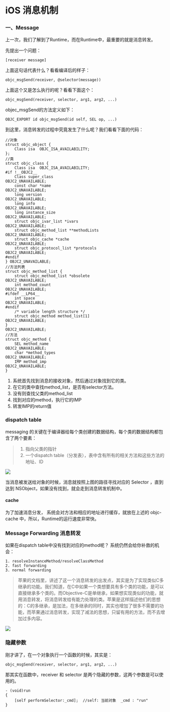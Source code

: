 # iOS 消息机制


> 

### 一、Message
上一次，我们了解到了Runtime，而在Runtime中，最重要的就是消息转发。

先提出一个问题：
	
	[receiver message]

上面这句话代表什么？看看编译后的样子：

	objc_msgSend(receiver, @selector(message))
	
上面这个又是怎么执行的呢？看看下面这个：

	objc_msgSend(receiver, selector, arg1, arg2, ...)
	
objec_msgSend的方法定义如下：

	OBJC_EXPORT id objc_msgSend(id self, SEL op, ...)

到这里，消息转发的过程中究竟发生了什么呢？我们看看下面的代码：

	//对象
	struct objc_object {
	    Class isa  OBJC_ISA_AVAILABILITY;
	};
	//类
	struct objc_class {
	    Class isa  OBJC_ISA_AVAILABILITY;
	#if !__OBJC2__
	    Class super_class                                        OBJC2_UNAVAILABLE;
	    const char *name                                         OBJC2_UNAVAILABLE;
	    long version                                             OBJC2_UNAVAILABLE;
	    long info                                                OBJC2_UNAVAILABLE;
	    long instance_size                                       OBJC2_UNAVAILABLE;
	    struct objc_ivar_list *ivars                             OBJC2_UNAVAILABLE;
	    struct objc_method_list **methodLists                    OBJC2_UNAVAILABLE;
	    struct objc_cache *cache                                 OBJC2_UNAVAILABLE;
	    struct objc_protocol_list *protocols                     OBJC2_UNAVAILABLE;
	#endif
	} OBJC2_UNAVAILABLE;
	//方法列表
	struct objc_method_list {
	    struct objc_method_list *obsolete                        OBJC2_UNAVAILABLE;
	    int method_count                                         OBJC2_UNAVAILABLE;
	#ifdef __LP64__
	    int space                                                OBJC2_UNAVAILABLE;
	#endif
	    /* variable length structure */
	    struct objc_method method_list[1]                        OBJC2_UNAVAILABLE;
	}                                                            OBJC2_UNAVAILABLE;
	//方法
	struct objc_method {
	    SEL method_name                                          OBJC2_UNAVAILABLE;
	    char *method_types                                       OBJC2_UNAVAILABLE;
	    IMP method_imp                                           OBJC2_UNAVAILABLE;
	}



1. 系统首先找到消息的接收对象，然后通过对象找到它的类。
2. 在它的类中查找method_list，是否有selector方法。
3. 没有则查找父类的method_list
4. 找到对应的method，执行它的IMP
5. 转发IMP的return值


### dispatch table

messaging 的关键在于编译器给每个类创建的数据结构，每个类的数据结构都包含了两个要素：

> 1. 指向父类的指针
> 2. 一个dispatch table（分发表），表中含有所有的相关方法和这些方法的地址、ID


![](https://github.com/MineJay/iOS-Note/blob/master/iOS%20%E5%AD%A6%E4%B9%A0%E9%83%A8%E5%88%86/%E6%B6%88%E6%81%AF%E6%9C%BA%E5%88%B6/%E5%B1%8F%E5%B9%95%E5%BF%AB%E7%85%A7%202018-05-10%20%E4%B8%8A%E5%8D%8810.42.48.png)

当消息被发送给对象的时候，消息就按照上图的路径寻找对应的 Selector ，直到达到 NSObject，如果没有找到，就会走到消息转发机制中。

#### cache
为了加速消息分发， 系统会对方法和相应的地址进行缓存，就放在上述的 objc-cache 中，所以，Runtime的运行速度非常快。

### Message Forwarding 消息转发

如果在dispatch table中没有找到对应的method呢？ 系统仍然会给你补救的机会：

	1. resolveInstanceMethod/resolveClassMethod
	2. fast forwarding
	3. normal forwarding

> 苹果的文档里，讲述了这一个消息转发的出发点，其实是为了实现类似C多继承的功能。我们知道，在C中如果一个类想要具有多个类的功能，是可以直接继承多个类的。而Objective-C是单继承，如果想实现类似的功能，就用消息转发，将消息转发给有能力处理的类。苹果是这样描述他们的思想的：C的多继承，是加法，在多继承的同时，其实也增加了很多不需要的功能，而苹果通过消息转发，实现了减法的思想，只留有用的方法，而不去增加过多内容。


![](https://github.com/MineJay/iOS-Note/blob/master/iOS%20%E5%AD%A6%E4%B9%A0%E9%83%A8%E5%88%86/%E6%B6%88%E6%81%AF%E6%9C%BA%E5%88%B6/iOS-message-forwarding.png)

### 隐藏参数

刚才讲了，在一个对象执行一个函数的时候，其实是：

	objc_msgSend(receiver, selector, arg1, arg2, ...)
	
那其实在函数中，receiver 和 selector 是两个隐藏的参数，这两个参数是可以使用的。

	- (void)run
	{
	    [self performSelector:_cmd];  //self: 当前对象  _cmd : "run"
	}
 





















